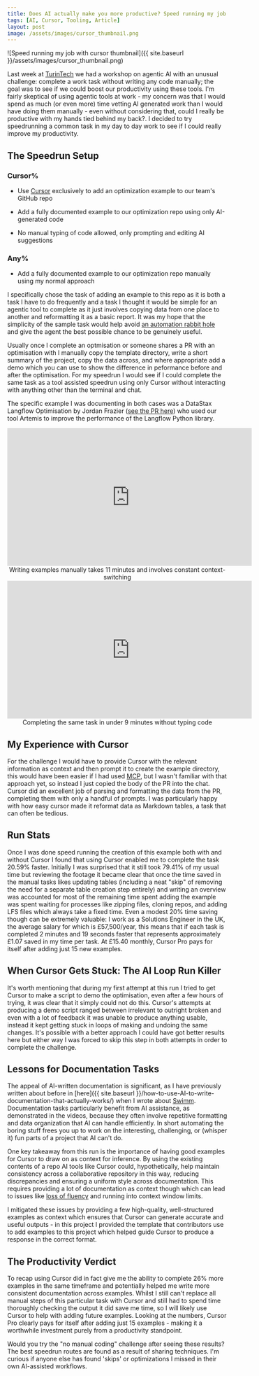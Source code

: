 ```yaml
---
title: Does AI actually make you more productive? Speed running my job with Cursor.
tags: [AI, Cursor, Tooling, Article]
layout: post
image: /assets/images/cursor_thumbnail.png
---
```


![Speed running my job with cursor thumbnail]({{ site.baseurl }}/assets/images/cursor_thumbnail.png)

Last week at [TurinTech](https://www.turintech.ai/) we had a workshop on agentic AI with an unusual challenge: complete a work task without writing any code manually; the goal was to see if we could boost our productivity using these tools. I'm fairly skeptical of using agentic tools at work - my concern was that I would spend as much (or even more) time vetting AI generated work than I would have doing them manually - even without considering that, could I really be productive with my hands tied behind my back?. I decided to try speedrunning a common task in my day to day work to see if I could really improve my productivity.

## The Speedrun Setup

### Cursor%

* Use [Cursor](https://www.cursor.com/) exclusively to add an optimization example to our team's GitHub repo 

* Add a fully documented example to our optimization repo using only AI-generated code

* No manual typing of code allowed, only prompting and editing AI suggestions

### Any%

* Add a fully documented example to our optimization repo manually using my normal approach

I specifically chose the task of adding an example to this repo as it is both a task I have to do frequently and a task I thought it would be simple for an agentic tool to complete as it just involves copying data from one place to another and reformatting it as a basic report. It was my hope that the simplicity of the sample task would help avoid [an automation rabbit hole](https://xkcd.com/1319/) and give the agent the best possible chance to be genuinely useful.

Usually once I complete an optmisation or someone shares a PR with an optimisation with I manually copy the template directory, write a short summary of the project, copy the data across, and where appropriate add a demo which you can use to show the difference in peformance before and after the optimisation. For my speedrun I would see if I could complete the same task as a tool assisted speedrun using only Cursor without interacting with anything other than the terminal and chat.

The specific example I was documenting in both cases was a DataStax Langflow Optimisation by Jordan Frazier ([see the PR here](https://github.com/langflow-ai/langflow/pull/7248)) who used our tool Artemis to improve the performance of the Langflow Python library.


<center>
  <iframe width="560" height="315" src="https://www.youtube.com/embed/PTAhBZ56238?si=zgdVzjayJzw8itYZ" title="YouTube video player" frameborder="0" allow="accelerometer; autoplay; clipboard-write; encrypted-media; gyroscope; picture-in-picture; web-share" referrerpolicy="strict-origin-when-cross-origin" allowfullscreen></iframe>
</center>
<center>Writing examples manually takes 11 minutes and involves constant context-switching</center>

<center>
  <iframe width="560" height="315" src="https://www.youtube.com/embed/YmoHR-LTTbg?si=bYEWRseweGPkdD_c" title="YouTube video player" frameborder="0" allow="accelerometer; autoplay; clipboard-write; encrypted-media; gyroscope; picture-in-picture; web-share" referrerpolicy="strict-origin-when-cross-origin" allowfullscreen></iframe>
</center>
<center>Completing the same task in under 9 minutes without typing code</center>

## My Experience with Cursor

For the challenge I would have to provide Cursor with the relevant information as context and then prompt it to create the example directory, this would have been easier if I had used [MCP](https://modelcontextprotocol.io/introduction), but I wasn't familiar with that approach yet, so instead I just copied the body of the PR into the chat. Cursor did an excellent job of parsing and formatting the data from the PR, completing them with only a handful of prompts. I was particularly happy with how easy cursor made it reformat data as Markdown tables, a task that can often be tedious.

## Run Stats

Once I was done speed running the creation of this example both with and without Cursor I found that using Cursor enabled me to complete the task 20.59% faster. Initially I was surprised that it still took 79.41% of my usual time but reviewing the footage it became clear that once the time saved in the manual tasks likes updating tables (including a neat "skip" of removing the need for a separate table creation step entirely) and writing an overview was accounted for most of the remaining time spent adding the example was spent waiting for processes like zipping files, cloning repos, and adding LFS files which always take a fixed time. Even a modest 20% time saving though can be extremely valuable: I work as a Solutions Engineer in the UK, the average salary for which is £57,500/year, this means that if each task is completed 2 minutes and 19 seconds faster that represents approximately £1.07 saved in my time per task. At £15.40 monthly, Cursor Pro pays for itself after adding just 15 new examples.

## When Cursor Gets Stuck: The AI Loop Run Killer

It's worth mentioning that during my first attempt at this run I tried to get Cursor to make a script to demo the optimisation, even after a few hours of trying, it was clear that it simply could not do this. Cursor's attempts at producing a demo script ranged between irrelevant to outright broken and even with a lot of feedback it was unable to produce anything usable, instead it kept getting stuck in loops of making and undoing the same changes. It's possible with a better approach I could have got better results here but either way I was forced to skip this step in both attempts in order to complete the challenge. 

## Lessons for Documentation Tasks

The appeal of AI-written documentation is significant, as I have previously written about before in [here]({{ site.baseurl }}/how-to-use-AI-to-write-documentation-that-actually-works/) when I wrote about [Swimm](https://swimm.io/). Documentation tasks particularly benefit from AI assistance, as demonstrated in the videos, because they often involve repetitive formatting and data organization that AI can handle efficiently. In short automating the boring stuff frees you up to work on the interesting, challenging, or (whisper it) fun parts of a project that AI can't do.

One key takeaway from this run is the importance of having good examples for Cursor to draw on as context for inference.  By using the existing contents of a repo AI tools like Cursor could, hypothetically, help maintain consistency across a collaborative repository in this way, reducing discrepancies and ensuring a uniform style across documentation. This requires providing a lot of documentation as context though which can lead to issues like [loss of fluency](https://huggingface.co/blog/tomaarsen/attention-sinks#limitations-for-chat-assistant-llms:~:text=Loss%20of%20Fluency,assistant%3A%20assistant%3A) and running into context window limits. 

I mitigated these issues by providing a few high-quality, well-structured examples as context which ensures that Cursor can generate accurate and useful outputs - in this project I provided the template that contributors use to add examples to this project which helped guide Cursor to produce a response in the correct format. 

## The Productivity Verdict

To recap using Cursor did in fact give me the ability to complete 26% more examples in the same timeframe and potentially helped me write more consistent documentation across examples. Whilst I still can't replace all manual steps of this particular task with Cursor and still had to spend time thoroughly checking the output it did save me time, so I will likely use Cursor to help with adding future examples. Looking at the numbers, Cursor Pro clearly pays for itself after adding just 15 examples - making it a worthwhile investment purely from a productivity standpoint.

Would you try the "no manual coding" challenge after seeing these results? The best speedrun routes are found as a result of sharing techniques. I'm curious if anyone else has found 'skips' or optimizations I missed in their own AI-assisted workflows.